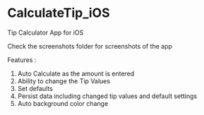 CalculateTip_iOS
================

Tip Calculator App for iOS

Check the screenshots folder for screenshots of the app

Features :
1. Auto Calculate as the amount is entered
2. Ability to change the Tip Values
3. Set defaults
4. Persist data including changed tip values and default settings
5. Auto background color change
